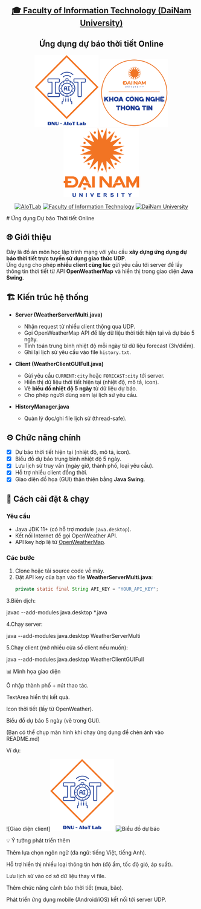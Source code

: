 <h2 align="center">
    <a href="https://dainam.edu.vn/vi/khoa-cong-nghe-thong-tin">
    🎓 Faculty of Information Technology (DaiNam University)
    </a>
</h2>
<h2 align="center">
   Ứng dụng dự báo thời tiết Online
</h2>
<div align="center">
    <p align="center">
        <img src="docs/aiotlab_logo.png" alt="AIoTLab Logo" width="170"/>
        <img src="docs/fitdnu_logo.png" alt="AIoTLab Logo" width="180"/>
        <img src="docs/dnu_logo.png" alt="DaiNam University Logo" width="200"/>
    </p>

[![AIoTLab](https://img.shields.io/badge/AIoTLab-green?style=for-the-badge)](https://www.facebook.com/DNUAIoTLab)
[![Faculty of Information Technology](https://img.shields.io/badge/Faculty%20of%20Information%20Technology-blue?style=for-the-badge)](https://dainam.edu.vn/vi/khoa-cong-nghe-thong-tin)
[![DaiNam University](https://img.shields.io/badge/DaiNam%20University-orange?style=for-the-badge)](https://dainam.edu.vn)

</div>
# Ứng dụng Dự báo Thời tiết Online 

## 🌐 Giới thiệu
Đây là đồ án môn học lập trình mạng với yêu cầu **xây dựng ứng dụng dự báo thời tiết trực tuyến sử dụng giao thức UDP**.  
Ứng dụng cho phép **nhiều client cùng lúc** gửi yêu cầu tới server để lấy thông tin thời tiết từ API **OpenWeatherMap** và hiển thị trong giao diện **Java Swing**.

## 🏗 Kiến trúc hệ thống
- **Server (WeatherServerMulti.java)**  
  - Nhận request từ nhiều client thông qua UDP.  
  - Gọi OpenWeatherMap API để lấy dữ liệu thời tiết hiện tại và dự báo 5 ngày.  
  - Tính toán trung bình nhiệt độ mỗi ngày từ dữ liệu forecast (3h/điểm).  
  - Ghi lại lịch sử yêu cầu vào file `history.txt`.  

- **Client (WeatherClientGUIFull.java)**  
  - Gửi yêu cầu `CURRENT:city` hoặc `FORECAST:city` tới server.  
  - Hiển thị dữ liệu thời tiết hiện tại (nhiệt độ, mô tả, icon).  
  - Vẽ **biểu đồ nhiệt độ 5 ngày** từ dữ liệu dự báo.  
  - Cho phép người dùng xem lại lịch sử yêu cầu.  

- **HistoryManager.java**  
  - Quản lý đọc/ghi file lịch sử (thread-safe).  

## ⚙️ Chức năng chính
- [x] Dự báo thời tiết hiện tại (nhiệt độ, mô tả, icon).  
- [x] Biểu đồ dự báo trung bình nhiệt độ 5 ngày.  
- [x] Lưu lịch sử truy vấn (ngày giờ, thành phố, loại yêu cầu).  
- [x] Hỗ trợ nhiều client đồng thời.  
- [x] Giao diện đồ họa (GUI) thân thiện bằng **Java Swing**.  

## 🚀 Cách cài đặt & chạy

### Yêu cầu
- Java JDK 11+ (có hỗ trợ module `java.desktop`).  
- Kết nối Internet để gọi OpenWeather API.  
- API key hợp lệ từ [OpenWeatherMap](https://openweathermap.org/api).  

### Các bước
1. Clone hoặc tải source code về máy.  
2. Đặt API key của bạn vào file **WeatherServerMulti.java**:
   ```java
   private static final String API_KEY = "YOUR_API_KEY";
3.Biên dịch:

javac --add-modules java.desktop *.java


4.Chạy server:

java --add-modules java.desktop WeatherServerMulti


5.Chạy client (mở nhiều cửa sổ client nếu muốn):

java --add-modules java.desktop WeatherClientGUIFull

📊 Minh họa giao diện

Ô nhập thành phố + nút thao tác.

TextArea hiển thị kết quả.

Icon thời tiết (lấy từ OpenWeather).

Biểu đồ dự báo 5 ngày (vẽ trong GUI).

(Bạn có thể chụp màn hình khi chạy ứng dụng để chèn ảnh vào README.md)

Ví dụ:

![Giao diện client]<img src="docs/aiotlab_logo.png" alt="AIoTLab Logo" width="170"/>
![Biểu đồ dự báo](docs/chart.png)

💡 Ý tưởng phát triển thêm

Thêm lựa chọn ngôn ngữ (đa ngữ: tiếng Việt, tiếng Anh).

Hỗ trợ hiển thị nhiều loại thông tin hơn (độ ẩm, tốc độ gió, áp suất).

Lưu lịch sử vào cơ sở dữ liệu thay vì file.

Thêm chức năng cảnh báo thời tiết (mưa, bão).

Phát triển ứng dụng mobile (Android/iOS) kết nối tới server UDP.
